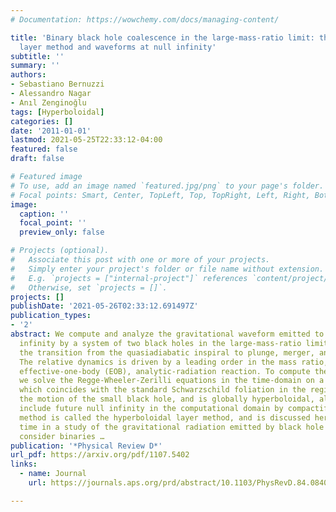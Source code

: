 ```yaml
---
# Documentation: https://wowchemy.com/docs/managing-content/

title: 'Binary black hole coalescence in the large-mass-ratio limit: the hyperboloidal
  layer method and waveforms at null infinity'
subtitle: ''
summary: ''
authors:
- Sebastiano Bernuzzi
- Alessandro Nagar
- Anıl Zenginoğlu
tags: [Hyperboloidal]
categories: []
date: '2011-01-01'
lastmod: 2021-05-25T22:33:12-04:00
featured: false
draft: false

# Featured image
# To use, add an image named `featured.jpg/png` to your page's folder.
# Focal points: Smart, Center, TopLeft, Top, TopRight, Left, Right, BottomLeft, Bottom, BottomRight.
image:
  caption: ''
  focal_point: ''
  preview_only: false

# Projects (optional).
#   Associate this post with one or more of your projects.
#   Simply enter your project's folder or file name without extension.
#   E.g. `projects = ["internal-project"]` references `content/project/deep-learning/index.md`.
#   Otherwise, set `projects = []`.
projects: []
publishDate: '2021-05-26T02:33:12.691497Z'
publication_types:
- '2'
abstract: We compute and analyze the gravitational waveform emitted to future null
  infinity by a system of two black holes in the large-mass-ratio limit. We consider
  the transition from the quasiadiabatic inspiral to plunge, merger, and ringdown.
  The relative dynamics is driven by a leading order in the mass ratio, 5PN-resummed,
  effective-one-body (EOB), analytic-radiation reaction. To compute the waveforms,
  we solve the Regge-Wheeler-Zerilli equations in the time-domain on a spacelike foliation,
  which coincides with the standard Schwarzschild foliation in the region including
  the motion of the small black hole, and is globally hyperboloidal, allowing us to
  include future null infinity in the computational domain by compactification. This
  method is called the hyperboloidal layer method, and is discussed here for the first
  time in a study of the gravitational radiation emitted by black hole binaries. We
  consider binaries …
publication: '*Physical Review D*'
url_pdf: https://arxiv.org/pdf/1107.5402
links:
  - name: Journal
    url: https://journals.aps.org/prd/abstract/10.1103/PhysRevD.84.084026

---
```

